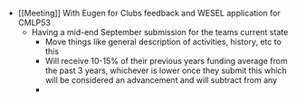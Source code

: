 - [[Meeting]] With Eugen for Clubs feedback and WESEL application for CMLP53
	- Having a mid-end September submission for the teams current state
		- Move things like general description of activities, history, etc to this
		- Will receive 10-15% of their previous years funding average from the past 3 years, whichever is lower once they submit this which will be considered an advancement and will subtract from any
		-